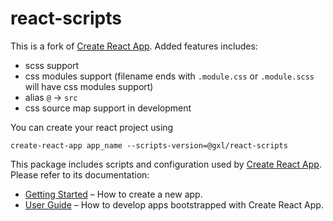 # react-scripts

This is a fork of [Create React App](https://github.com/facebookincubator/create-react-app). Added features includes:

- scss support
- css modules support (filename ends with `.module.css` or `.module.scss` will have css modules support)
- alias `@` -> `src`
- css source map support in development


You can create your react project using

```
create-react-app app_name --scripts-version=@gxl/react-scripts
```

This package includes scripts and configuration used by [Create React App](https://github.com/facebookincubator/create-react-app).<br>
Please refer to its documentation:

* [Getting Started](https://github.com/facebookincubator/create-react-app/blob/master/README.md#getting-started) – How to create a new app.
* [User Guide](https://github.com/facebookincubator/create-react-app/blob/master/packages/react-scripts/template/README.md) – How to develop apps bootstrapped with Create React App.
